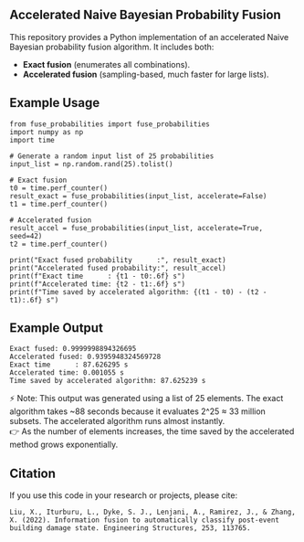 ## Accelerated Naive Bayesian Probability Fusion

This repository provides a Python implementation of an accelerated Naive Bayesian probability fusion algorithm. It includes both:

- **Exact fusion** (enumerates all combinations).
- **Accelerated fusion** (sampling-based, much faster for large lists).

## Example Usage
```
from fuse_probabilities import fuse_probabilities
import numpy as np
import time

# Generate a random input list of 25 probabilities
input_list = np.random.rand(25).tolist()

# Exact fusion
t0 = time.perf_counter()
result_exact = fuse_probabilities(input_list, accelerate=False)
t1 = time.perf_counter()

# Accelerated fusion
result_accel = fuse_probabilities(input_list, accelerate=True, seed=42)
t2 = time.perf_counter()

print("Exact fused probability      :", result_exact)
print("Accelerated fused probability:", result_accel)
print(f"Exact time      : {t1 - t0:.6f} s")
print(f"Accelerated time: {t2 - t1:.6f} s")
print(f"Time saved by accelerated algorithm: {(t1 - t0) - (t2 - t1):.6f} s")
```
## Example Output
```
Exact fused: 0.9999998894326695
Accelerated fused: 0.9395948324569728
Exact time      : 87.626295 s
Accelerated time: 0.001055 s
Time saved by accelerated algorithm: 87.625239 s
```
⚡ Note: This output was generated using a list of 25 elements.
The exact algorithm takes ~88 seconds because it evaluates 2^25 ≈ 33 million subsets.
The accelerated algorithm runs almost instantly.\
👉 As the number of elements increases, the time saved by the accelerated method grows exponentially.

## Citation
If you use this code in your research or projects, please cite:
```
Liu, X., Iturburu, L., Dyke, S. J., Lenjani, A., Ramirez, J., & Zhang, X. (2022). Information fusion to automatically classify post-event building damage state. Engineering Structures, 253, 113765.
```
